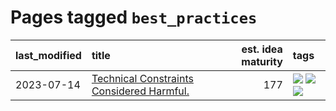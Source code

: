 # Pages tagged `best_practices`

|last_modified|title|est. idea maturity|tags
|:---|:---|---:|:---|
|2023-07-14|[Technical Constraints Considered Harmful.](../constraints_considered_hazardous.md)|177|[![](https://img.shields.io/badge/tag-best_practices-926797)](../tags/best_practices.md) [![](https://img.shields.io/badge/tag-engineering-e2ec85)](../tags/engineering.md) [![](https://img.shields.io/badge/tag-publication-c4fb38)](../tags/publication.md)|